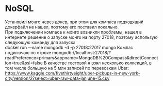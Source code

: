 # NoSQL
Установил монго через докер, при этом для компаса подходящий докерфайл не нашел, поэтому его поставил локально.  
При подключении компаса к монго возникли проблемы, нашел в интернете решение о запуске монго на порту 27018, поэтому использую следующую команду для запуска  
docker run --name mongodb -d -p 27018:27017 mongo
Компас подключаю по строке 
mongodb://localhost:27018/?readPreference=primary&appname=MongoDB%20Compass&directConnection=true&ssl=false
В качестве тестовой я взял несколько коллекций, в том числе большую на 5 млн записей по перевозкам Uber:  
https://www.kaggle.com/fivethirtyeight/uber-pickups-in-new-york-city/version/2?select=uber-raw-data-janjune-15.csv
